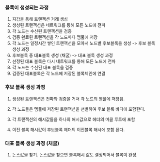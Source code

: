 ### 블록이 생성되는 과정

1. 지갑을 통해 트랜잭션 거래 생성
2. 생성된 트랜잭션은 네트워크를 통해 모든 노드에 전파
3. 각 노드는 수신된 트랜잭션을 검증
4. 검증 완료된 트랜잭션을 각 노드마다 멤풀에 저장
5. 각 노드는 일정시간 쌓인 트랜잭션을 모아서 노드별 후보블록을 생성 -> 후보 블록 생성 과정
6. 후보블록 중 대표블록 생성 (채굴) -> 대표 블록 생성 과정
7. 선정된 대표 블록은 다시 네트워크를 통해 모든 노드에 전파
8. 각 노드는 수신된 대표 블록을 검증
9. 검증된 대표블록은 각 노드에 저장된 블록체인에 연결

### 후보 블록 생성 과정

1. 생성된 트랜잭션은 전파와 검증을 거쳐 각 노드의 멤풀에 저장됨.

2. 각 노드들은 멤풀에 저장된 트랜잭션을 선별하여 후보 블록 바디에 포함한다.

3. 각 트랜잭션의 해시값들을 하나의 해시값으로 헤더의 머클 루트에 포함

4. 이전 블록 해시값이 후보블록 헤더의 이전블록 해시에 포함 된다.

### 대표 블록 생성 과정 (채굴) 
1. 논스값을 찾기. 논스값을 찾으면 블록해시 값도 결정되어서 블록이 완성.